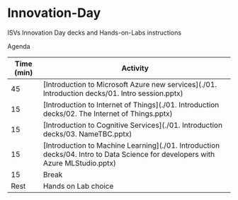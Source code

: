 # Innovation-Day
ISVs Innovation Day decks and Hands-on-Labs instructions

Agenda

| Time (min) | Activity |
| ---        | ---      |
| 45         | [Introduction to Microsoft Azure new services](./01. Introduction decks/01. Intro session.pptx) |
| 15         | [Introduction to Internet of Things](./01. Introduction decks/02. The Internet of Things.pptx) |
| 15         | [Introduction to Cognitive Services](./01. Introduction decks/03. NameTBC.pptx) |
| 15         | [Introduction to Machine Learning](./01. Introduction decks/04. Intro to Data Science for developers with Azure MLStudio.pptx) |
| 15         | Break |
| Rest       | Hands on Lab choice |